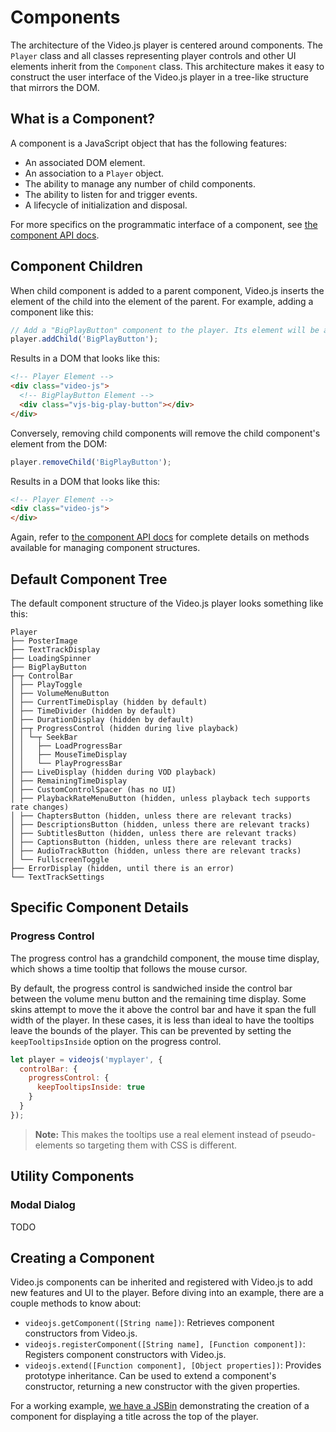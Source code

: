 # Components
The architecture of the Video.js player is centered around components. The `Player` class and all classes representing player controls and other UI elements inherit from the `Component` class. This architecture makes it easy to construct the user interface of the Video.js player in a tree-like structure that mirrors the DOM.

## What is a Component?
A component is a JavaScript object that has the following features:

- An associated DOM element.
- An association to a `Player` object.
- The ability to manage any number of child components.
- The ability to listen for and trigger events.
- A lifecycle of initialization and disposal.

For more specifics on the programmatic interface of a component, see [the component API docs](http://docs.videojs.com/docs/api/component.html).

## Component Children
When child component is added to a parent component, Video.js inserts the element of the child into the element of the parent. For example, adding a component like this:

```js
// Add a "BigPlayButton" component to the player. Its element will be appended to the player's element.
player.addChild('BigPlayButton');
```

Results in a DOM that looks like this:

```html
<!-- Player Element -->
<div class="video-js">
  <!-- BigPlayButton Element -->
  <div class="vjs-big-play-button"></div>
</div>
```

Conversely, removing child components will remove the child component's element from the DOM:

```js
player.removeChild('BigPlayButton');
```

Results in a DOM that looks like this:

```html
<!-- Player Element -->
<div class="video-js">
</div>
```

Again, refer to [the component API docs](http://docs.videojs.com/docs/api/component.html) for complete details on methods available for managing component structures.

## Default Component Tree
The default component structure of the Video.js player looks something like this:

```
Player
├── PosterImage
├── TextTrackDisplay
├── LoadingSpinner
├── BigPlayButton
├─┬ ControlBar
│ ├── PlayToggle
│ ├── VolumeMenuButton
│ ├── CurrentTimeDisplay (hidden by default)
│ ├── TimeDivider (hidden by default)
│ ├── DurationDisplay (hidden by default)
│ ├─┬ ProgressControl (hidden during live playback)
│ │ └─┬ SeekBar
│ │   ├── LoadProgressBar
│ │   ├── MouseTimeDisplay
│ │   └── PlayProgressBar
│ ├── LiveDisplay (hidden during VOD playback)
│ ├── RemainingTimeDisplay
│ ├── CustomControlSpacer (has no UI)
│ ├── PlaybackRateMenuButton (hidden, unless playback tech supports rate changes)
│ ├── ChaptersButton (hidden, unless there are relevant tracks)
│ ├── DescriptionsButton (hidden, unless there are relevant tracks)
│ ├── SubtitlesButton (hidden, unless there are relevant tracks)
│ ├── CaptionsButton (hidden, unless there are relevant tracks)
│ ├── AudioTrackButton (hidden, unless there are relevant tracks)
│ └── FullscreenToggle
├── ErrorDisplay (hidden, until there is an error)
└── TextTrackSettings
```

## Specific Component Details
### Progress Control
The progress control has a grandchild component, the mouse time display, which shows a time tooltip that follows the mouse cursor.

By default, the progress control is sandwiched inside the control bar between the volume menu button and the remaining time display. Some skins attempt to move the it above the control bar and have it span the full width of the player. In these cases, it is less than ideal to have the tooltips leave the bounds of the player. This can be prevented by setting the `keepTooltipsInside` option on the progress control.

```js
let player = videojs('myplayer', {
  controlBar: {
    progressControl: {
      keepTooltipsInside: true
    }
  }
});
```

> **Note:** This makes the tooltips use a real element instead of pseudo-elements so targeting them with CSS is different.

## Utility Components
### Modal Dialog
TODO

## Creating a Component
Video.js components can be inherited and registered with Video.js to add new features and UI to the player. Before diving into an example, there are a couple methods to know about:

- `videojs.getComponent([String name])`: Retrieves component constructors from Video.js.
- `videojs.registerComponent([String name], [Function component])`: Registers component constructors with Video.js.
- `videojs.extend([Function component], [Object properties])`: Provides prototype inheritance. Can be used to extend a component's constructor, returning a new constructor with the given properties.

For a working example, [we have a JSBin](http://jsbin.com/vobacas/edit?html,css,js,output) demonstrating the creation of a component for displaying a title across the top of the player.
